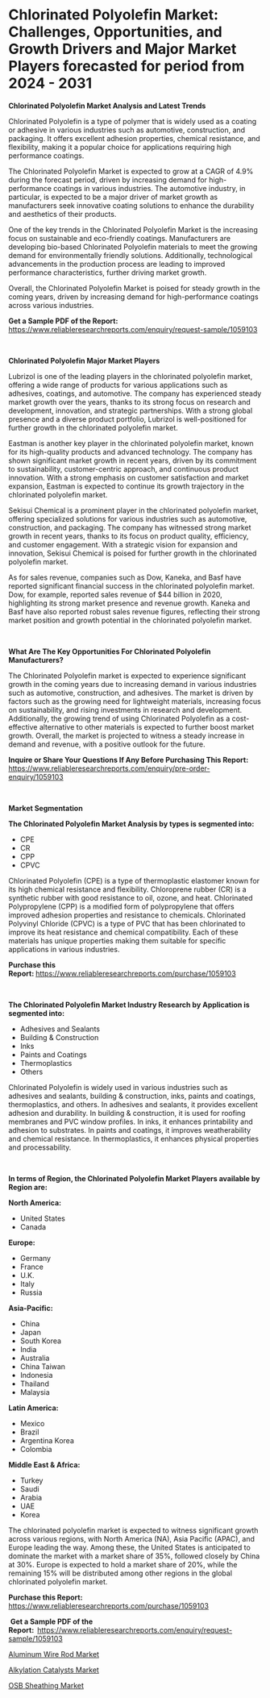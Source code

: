<p><h1>Chlorinated Polyolefin Market: Challenges, Opportunities, and Growth Drivers and Major Market Players forecasted for period from 2024 - 2031</h1></p><p><strong>Chlorinated Polyolefin Market Analysis and Latest Trends</strong></p>
<p><p>Chlorinated Polyolefin is a type of polymer that is widely used as a coating or adhesive in various industries such as automotive, construction, and packaging. It offers excellent adhesion properties, chemical resistance, and flexibility, making it a popular choice for applications requiring high performance coatings.</p><p>The Chlorinated Polyolefin Market is expected to grow at a CAGR of 4.9% during the forecast period, driven by increasing demand for high-performance coatings in various industries. The automotive industry, in particular, is expected to be a major driver of market growth as manufacturers seek innovative coating solutions to enhance the durability and aesthetics of their products.</p><p>One of the key trends in the Chlorinated Polyolefin Market is the increasing focus on sustainable and eco-friendly coatings. Manufacturers are developing bio-based Chlorinated Polyolefin materials to meet the growing demand for environmentally friendly solutions. Additionally, technological advancements in the production process are leading to improved performance characteristics, further driving market growth.</p><p>Overall, the Chlorinated Polyolefin Market is poised for steady growth in the coming years, driven by increasing demand for high-performance coatings across various industries.</p></p>
<p><strong>Get a Sample PDF of the Report:&nbsp;</strong> <a href="https://www.reliableresearchreports.com/enquiry/request-sample/1059103">https://www.reliableresearchreports.com/enquiry/request-sample/1059103</a></p>
<p>&nbsp;</p>
<p><strong>Chlorinated Polyolefin Major Market Players</strong></p>
<p><p>Lubrizol is one of the leading players in the chlorinated polyolefin market, offering a wide range of products for various applications such as adhesives, coatings, and automotive. The company has experienced steady market growth over the years, thanks to its strong focus on research and development, innovation, and strategic partnerships. With a strong global presence and a diverse product portfolio, Lubrizol is well-positioned for further growth in the chlorinated polyolefin market.</p><p>Eastman is another key player in the chlorinated polyolefin market, known for its high-quality products and advanced technology. The company has shown significant market growth in recent years, driven by its commitment to sustainability, customer-centric approach, and continuous product innovation. With a strong emphasis on customer satisfaction and market expansion, Eastman is expected to continue its growth trajectory in the chlorinated polyolefin market.</p><p>Sekisui Chemical is a prominent player in the chlorinated polyolefin market, offering specialized solutions for various industries such as automotive, construction, and packaging. The company has witnessed strong market growth in recent years, thanks to its focus on product quality, efficiency, and customer engagement. With a strategic vision for expansion and innovation, Sekisui Chemical is poised for further growth in the chlorinated polyolefin market.</p><p>As for sales revenue, companies such as Dow, Kaneka, and Basf have reported significant financial success in the chlorinated polyolefin market. Dow, for example, reported sales revenue of $44 billion in 2020, highlighting its strong market presence and revenue growth. Kaneka and Basf have also reported robust sales revenue figures, reflecting their strong market position and growth potential in the chlorinated polyolefin market.</p></p>
<p>&nbsp;</p>
<p><strong>What Are The Key Opportunities For Chlorinated Polyolefin Manufacturers?</strong></p>
<p><p>The Chlorinated Polyolefin market is expected to experience significant growth in the coming years due to increasing demand in various industries such as automotive, construction, and adhesives. The market is driven by factors such as the growing need for lightweight materials, increasing focus on sustainability, and rising investments in research and development. Additionally, the growing trend of using Chlorinated Polyolefin as a cost-effective alternative to other materials is expected to further boost market growth. Overall, the market is projected to witness a steady increase in demand and revenue, with a positive outlook for the future.</p></p>
<p><strong>Inquire or Share Your Questions If Any Before Purchasing This Report:</strong> <a href="https://www.reliableresearchreports.com/enquiry/pre-order-enquiry/1059103">https://www.reliableresearchreports.com/enquiry/pre-order-enquiry/1059103</a></p>
<p>&nbsp;</p>
<p><strong>Market Segmentation</strong></p>
<p><strong>The Chlorinated Polyolefin Market Analysis by types is segmented into:</strong></p>
<p><ul><li>CPE</li><li>CR</li><li>CPP</li><li>CPVC</li></ul></p>
<p><p>Chlorinated Polyolefin (CPE) is a type of thermoplastic elastomer known for its high chemical resistance and flexibility. Chloroprene rubber (CR) is a synthetic rubber with good resistance to oil, ozone, and heat. Chlorinated Polypropylene (CPP) is a modified form of polypropylene that offers improved adhesion properties and resistance to chemicals. Chlorinated Polyvinyl Chloride (CPVC) is a type of PVC that has been chlorinated to improve its heat resistance and chemical compatibility. Each of these materials has unique properties making them suitable for specific applications in various industries.</p></p>
<p><strong>Purchase this Report:&nbsp;</strong><a href="https://www.reliableresearchreports.com/purchase/1059103">https://www.reliableresearchreports.com/purchase/1059103</a></p>
<p>&nbsp;</p>
<p><strong>The Chlorinated Polyolefin Market Industry Research by Application is segmented into:</strong></p>
<p><ul><li>Adhesives and Sealants</li><li>Building & Construction</li><li>Inks</li><li>Paints and Coatings</li><li>Thermoplastics</li><li>Others</li></ul></p>
<p><p>Chlorinated Polyolefin is widely used in various industries such as adhesives and sealants, building & construction, inks, paints and coatings, thermoplastics, and others. In adhesives and sealants, it provides excellent adhesion and durability. In building & construction, it is used for roofing membranes and PVC window profiles. In inks, it enhances printability and adhesion to substrates. In paints and coatings, it improves weatherability and chemical resistance. In thermoplastics, it enhances physical properties and processability.</p></p>
<p>&nbsp;</p>
<p><strong>In terms of Region, the Chlorinated Polyolefin Market Players available by Region are:</strong></p>
<p>
    <p> <strong> North America: </strong>
        <ul>
            <li>United States</li>
            <li>Canada</li>
        </ul>
        </p> 
    <p> <strong> Europe: </strong>
        <ul>
            <li>Germany</li>
            <li>France</li>
            <li>U.K.</li>
            <li>Italy</li>
            <li>Russia</li>
        </ul>
        </p> 
    <p> <strong> Asia-Pacific: </strong>
        <ul>
            <li>China</li>
            <li>Japan</li>
            <li>South Korea</li>
            <li>India</li>
            <li>Australia</li>
            <li>China Taiwan</li>
            <li>Indonesia</li>
            <li>Thailand</li>
            <li>Malaysia</li>
        </ul>
        </p> 
    <p> <strong> Latin America: </strong>
        <ul>
            <li>Mexico</li>
            <li>Brazil</li>
            <li>Argentina Korea</li>
            <li>Colombia</li>
        </ul>
        </p> 
    <p> <strong> Middle East & Africa: </strong>
        <ul>
            <li>Turkey</li>
            <li>Saudi</li>
            <li>Arabia</li>
            <li>UAE</li>
            <li>Korea</li>
        </ul>
    </p>
    </p>
<p><p>The chlorinated polyolefin market is expected to witness significant growth across various regions, with North America (NA), Asia Pacific (APAC), and Europe leading the way. Among these, the United States is anticipated to dominate the market with a market share of 35%, followed closely by China at 30%. Europe is expected to hold a market share of 20%, while the remaining 15% will be distributed among other regions in the global chlorinated polyolefin market.</p></p>
<p><strong>Purchase this Report: </strong><a href="https://www.reliableresearchreports.com/purchase/1059103">https://www.reliableresearchreports.com/purchase/1059103</a></p>
<p>&nbsp;<strong>Get a Sample PDF of the Report:&nbsp;&nbsp;</strong><a href="https://www.reliableresearchreports.com/enquiry/request-sample/1059103">https://www.reliableresearchreports.com/enquiry/request-sample/1059103</a></p>
<p><strong></strong></p>
<p><p><a href="https://github.com/singletonthaxterkelliehr2df/Market-Research-Report-List-1/blob/main/aluminum-wire-rod-market.md">Aluminum Wire Rod Market</a></p><p><a href="https://github.com/kufem1/Market-Research-Report-List-1/blob/main/alkylation-catalysts-market.md">Alkylation Catalysts Market</a></p><p><a href="https://github.com/kosella/Market-Research-Report-List-2/blob/main/osb-sheathing-market.md">OSB Sheathing Market</a></p></p>